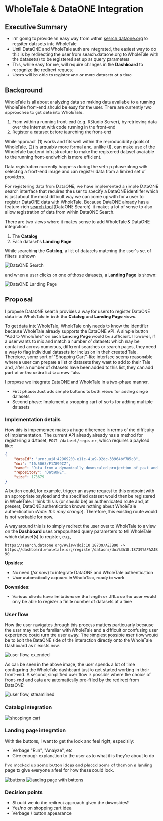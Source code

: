 # WholeTale & DataONE Integration

## Executive Summary

- I'm going to provide an easy way from within [search.dataone.org](https://search.dataone.org) to regsiter datasets into WholeTale
- Until DataONE and WholeTale auth are integrated, the easiest way to do this is by redirecting the user from [search.dataone.org](https://search.dataone.org) to WholeTale with the dataset(s) to be registered set up as query parameters
- This, while easy for me, will require changes in the **Dashboard** to recognize the redirect request
- Users will be able to register one or more datasets at a time

## Background

WholeTale is all about analyzing data so making data available to a running WholeTale front-end should be easy for the user.
There are currently two approaches to get data into WholeTale:

1. From within a running front-end (e.g. RStudio Server), by retrieving data over the Internet with code running in the front-end
2. Register a dataset before launching the front-end

While approach (1) works and fits well within the reproducibility goals of WholeTale, (2) is arguably more formal and, unlike (1), can make use of the WholeTale backend infrastructure to make the registered dataset available to the running front-end which is more efficient.

Data registration currently happens during the set-up phase along with selecting a front-end image and can register data from a limited set of providers.

For registering data from DataONE, we have implemented a simple DataONE search interface that requires the user to specify a DataONE identiifer which is just about the most difficult way we can come up with for a user to register DataONE data with WholeTale.
Because DataONE already has a feature-rich [search tool](https://search.dataone.org) (DataONE Search), it makes a lot of sense to also allow registration of data from within DataONE Search.

There are two views where it makes sense to add WholeTale & DataONE integration:

1. The **Catalog**
2. Each dataset's **Landing Page**

While searching the **Catalog**, a list of datasets matching the user's set of filters is shown:

![DataONE Search](./images/dataone_search.png)

and when a user clicks on one of those datasets, a **Landing Page** is shown:

![DataONE Landing Page](./images/dataone_landing_page.png)

## Proposal

I propose DataONE search provides a way for users to register DataONE data into WholeTale in both the **Catalog** and **Landing Page** views.

To get data into WholeTale, WholeTale only needs to know the identifier because WholeTale already supports the DataONE API. 
A simple button "Add to WholeTale" on each **Landing Page** would be sufficient.
However, if a user wants to mix and match a number of datasets which may be contained across numerous, different searches or search pages, they need a way to flag individual datasets for inclusion in their created Tale.
Therefore, some sort of "Shopping Cart"-like interface seems reasonable where a user can prepare a list of datasets they want to add to their Tale and, after a number of datasets have been added to this list, they can add part of or the entire list to a new Tale.

I propose we integrate DataONE and WholeTale in a two-phase manner.

- First phase: Just add simple buttons to both views for adding single datasets
- Second phase: Implement a shopping cart of sorts for adding multiple datasets

### Implementation details

How this is implemented makes a huge difference in terms of the difficulty of implementation.
The current API already already has a method for registering a dataset, `POST /dataset/register`, which requires a payload like:

```json
{
    "dataId": "urn:uuid:42969280-e11c-41a9-92dc-33964bf785c8",
    "doi": "10.5063/F1Z899CZ",
    "name": "Data from a dynamically downscaled projection of past and future microclimates covering North America from 1980-1999 and 2080-2099",
    "repository": "DataONE",
    "size": 178679
}
```

A button could, for example, trigger an async request to this endpoint with an appropriate payload and the specified dataset would then be registered in WholeTale.
I think this is (or should be) an authenticated route and, at present, DataONE authentication knows nothing about WholeTale authentication (*Note: this may change*).
Therefore, this existing route would is not workable for now.

A way around this is to simply redirect the user over to WholeTale to a view on the **Dashboard** uses prepopulated query parameters to tell WholeTale which dataset(s) to register, e.g.,

`https://search.dataone.org/#view/doi:10.18739/A2JB90 -> https://dashboard.wholetale.org/register/dataone/doi%3A10.18739%2FA2JB90`

**Upsides:**

- No need (*for now*) to integrate DataONE and WholeTale authentication
- User automatically appears in WholeTale, ready to work

**Downsides:**

- Various clients have limitations on the length or URLs so the user would only be able to register a finite number of datasets at a time

### User flow

How the user navigates through this process matters particularly because the user may not be familiar with WholeTale and a difficult or confusing user experience could turn the user away. The simplest possible user flow would be to bolt the DataONE side of the interaction directly onto the WholeTale Dashboard as it exists now.

![user flow, extended](images/user-flow_extended.png)

As can be seen in the above image, the user spends a lot of time configuring the WholeTale dashboard just to get started working in their front-end.
A second, simplified user flow is possible where the choice of front-end and data are automatically pre-filled by the redirect from DataONE:

![user flow, streamlined](images/user-flow_streamlined.png)

### Catalog integration

![shoppingn cart](images/shopping-cart.png)

### Landing page integration

With the buttons, I want to get the look and feel right, especially:

- Verbage "Run", "Analyze", etc
- Give enough explanation to the user as to what it is they're about to do

I've mocked up some button ideas and placed some of them on a landing page to give everyone a feel for how these could look.

![buttons](images/buttons.png)
![landing page with buttons](images/package_view_branded.png)

### Decision points

- Should we do the redirect approach given the downsides?
- Yes/no on shopping cart idea
- Verbage / button appearance
